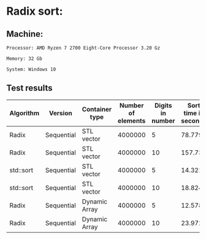 # Radix sort:


## Machine:

	Processor: AMD Ryzen 7 2700 Eight-Core Processor 3.20 Gz

	Memory: 32 Gb

	System: Windows 10


## Test results

| Algorithm | Version | Container type | Number of elements | Digits in number | Sort time in seconds |
| --- | --- | --- | --- | --- | --- |
| Radix | Sequential | STL vector | 4000000 | 5 | 78.779 | 
| Radix | Sequential | STL vector | 4000000 | 10 | 157.732 | 
| std::sort | Sequential | STL vector | 4000000 | 5 | 14.321 | 
| std::sort | Sequential | STL vector | 4000000 | 10 | 18.824 | 
| Radix | Sequential | Dynamic Array | 4000000 | 5 | 12.578 | 
| Radix | Sequential | Dynamic Array | 4000000 | 10 | 23.972 | 
